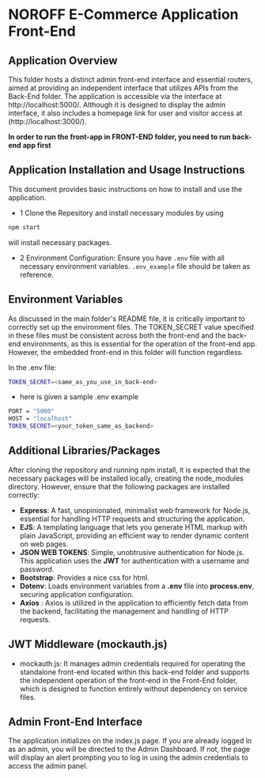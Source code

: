 
# NOROFF E-Commerce Application Front-End

## Application Overview 

This folder hosts a distinct admin front-end interface and essential routers, aimed at providing an independent interface that utilizes APIs from the Back-End folder. The application is accessible via the interface at http://localhost:5000/. Although it is  designed to display the admin interface, it also includes a homepage link for user and visitor access at (http://localhost:3000/).


**In order to run the front-app in FRONT-END folder, you need to run back-end app first**


## Application Installation and Usage Instructions
This document provides basic instructions on how to install and use the application. 

- 1 Clone the Repesitory and install necessary modules by using 
```bash 
npm start 
```
will install necessary packages. 

- 2 Environment Configuration: Ensure you have `.env` file with all necessary environment variables. `.env_example` file should be taken as reference.

## Environment Variables 

As discussed in the main folder's README file, it is critically important to correctly set up the environment files. The TOKEN_SECRET value specified in these files must be consistent across both the front-end and the back-end environments, as this is essential for the operation of the front-end app. However, the embedded front-end in this folder will function regardless.

In the .env file:
```bash 
TOKEN_SECRET=<same_as_you_use_in_back-end> 
```
- here is given a sample .env example 
```bash 
PORT = "5000"
HOST = "localhost"
TOKEN_SECRET=<your_token_same_as_backend>
```


## Additional Libraries/Packages 
After cloning the repository and running npm install, it is expected that the necessary packages will be installed locally, creating the node_modules directory. However, ensure that the following packages are installed correctly:

-   **Express**: A fast, unopinionated, minimalist web framework for Node.js, essential for handling HTTP requests and structuring the application.
-   **EJS**: A templating language that lets you generate HTML markup with plain JavaScript, providing an efficient way to render dynamic content on web pages.
-   **JSON WEB TOKENS**: Simple, unobtrusive authentication for Node.js. This application uses the **JWT** for authentication with a username and password.
-   **Bootstrap**: Provides a nice css for html. 
-   **Dotenv**: Loads environment variables from a **.env** file into **process.env**, securing application configuration.
-   **Axios** : Axios is utilized in the application to efficiently fetch data from the backend, facilitating the management and handling of HTTP requests.


## JWT Middleware (mockauth.js)

 - mockauth.js: It manages admin credentials required for operating the standalone front-end located within this back-end folder and supports the independent operation of the front-end in the Front-End folder, which is designed to function entirely without dependency on service files.



## Admin Front-End Interface 

The application initializes on the index.js page. If you are already logged in as an admin, you will be directed to the Admin Dashboard. If not, the page will display an alert prompting you to log in using the admin credentials to access the admin panel.








